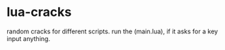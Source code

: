 # lua-cracks
random cracks for different scripts. run the (main.lua), if it asks for a key input anything.
